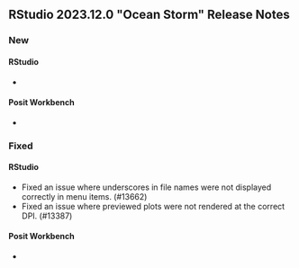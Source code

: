 ## RStudio 2023.12.0 "Ocean Storm" Release Notes

### New
#### RStudio
-

#### Posit Workbench
-

### Fixed
#### RStudio
- Fixed an issue where underscores in file names were not displayed correctly in menu items. (#13662)
- Fixed an issue where previewed plots were not rendered at the correct DPI. (#13387)

#### Posit Workbench
-


